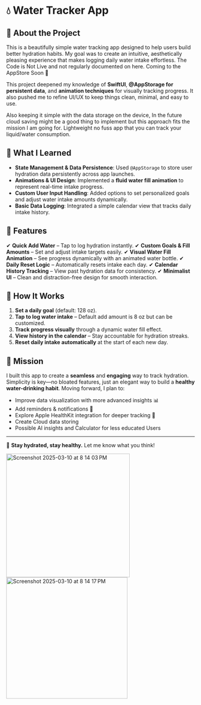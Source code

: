 # 💧 Water Tracker App

## 📌 About the Project
This is a beautifully simple water tracking app designed to help users build better hydration habits. My goal was to create an intuitive, aesthetically pleasing experience that makes logging daily water intake effortless. The Code is Not Live and not regularly documented on here. Coming to the AppStore Soon 👀

This project deepened my knowledge of **SwiftUI**, **@AppStorage for persistent data**, and **animation techniques** for visually tracking progress. It also pushed me to refine UI/UX to keep things clean, minimal, and easy to use.

Also keeping it simple with the data storage on the device, In the future cloud saving might be a good thing to implement but this approach fits the mission I am going for. Lightweight no fuss app that you can track your liquid/water consumption.

## 🚀 What I Learned
- **State Management & Data Persistence**: Used `@AppStorage` to store user hydration data persistently across app launches.
- **Animations & UI Design**: Implemented a **fluid water fill animation** to represent real-time intake progress.
- **Custom User Input Handling**: Added options to set personalized goals and adjust water intake amounts dynamically.
- **Basic Data Logging**: Integrated a simple calendar view that tracks daily intake history.

## 🌊 Features
✔ **Quick Add Water** – Tap to log hydration instantly.
✔ **Custom Goals & Fill Amounts** – Set and adjust intake targets easily.
✔ **Visual Water Fill Animation** – See progress dynamically with an animated water bottle.
✔ **Daily Reset Logic** – Automatically resets intake each day.
✔ **Calendar History Tracking** – View past hydration data for consistency.
✔ **Minimalist UI** – Clean and distraction-free design for smooth interaction.

## 🔧 How It Works
1. **Set a daily goal** (default: 128 oz).
2. **Tap to log water intake** – Default add amount is 8 oz but can be customized.
3. **Track progress visually** through a dynamic water fill effect.
4. **View history in the calendar** – Stay accountable for hydration streaks.
5. **Reset daily intake automatically** at the start of each new day.

## 🎯 Mission
I built this app to create a **seamless** and **engaging** way to track hydration. Simplicity is key—no bloated features, just an elegant way to build a **healthy water-drinking habit**. Moving forward, I plan to:
- Improve data visualization with more advanced insights 📊
- Add reminders & notifications 🔔
- Explore Apple HealthKit integration for deeper tracking 📱
- Create Cloud data storing
- Possible AI insights and Calculator for less educated Users

---
💙 **Stay hydrated, stay healthy.** Let me know what you think!

<img width="330" alt="Screenshot 2025-03-10 at 8 14 03 PM" src="https://github.com/user-attachments/assets/bf9e71c6-09be-47e2-b07f-f1882ccd6703" />
<img width="324" alt="Screenshot 2025-03-10 at 8 14 17 PM" src="https://github.com/user-attachments/assets/d2334daa-888f-4a9e-b113-9b3beb3267f4" />


